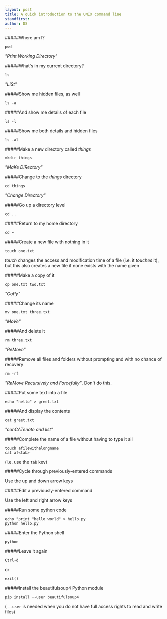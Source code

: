 ```yaml
---
layout: post
title: A quick introduction to the UNIX command line
standfirst: 
author: DS
---
```


#####Where am I?

    pwd

_"Print Working Directory"_

#####What's in my current directory?

    ls

_"LiSt"_

#####Show me hidden files, as well

    ls -a

#####And show me details of each file

    ls -l

#####Show me both details and hidden files

    ls -al

#####Make a new directory called _things_

    mkdir things

_"MaKe DIRectory"_

#####Change to the _things_ directory

    cd things

_"Change Directory"_

#####Go up a directory level

    cd ..

#####Return to my home directory

    cd ~

#####Create a new file with nothing in it

    touch one.txt

_touch_ changes the access and modification time of a file (i.e. it _touches_ it), but this also creates a new file if none exists with the name given

#####Make a copy of it

    cp one.txt two.txt

_"CoPy"_

#####Change its name

    mv one.txt three.txt

_"MoVe"_

#####And delete  it

    rm three.txt

_"ReMove"_

#####Remove all files and folders without prompting and with no chance of recovery

    rm -rf

_"ReMove Recursively and Forcefully"_. Don't do this.

#####Put some text into a file

    echo "hello" > greet.txt

#####And display the contents

    cat greet.txt

_"conCATenate and list"_

#####Complete the name of a file without having to type it all

    touch afilewithalongname
    cat af<tab>

(i.e. use the `tab` key)

#####Cycle through previously-entered commands

Use the up and down arrow keys

#####Edit a previously-entered command

Use the left and right arrow keys

#####Run some python code

    echo "print "hello world" > hello.py
    python hello.py

#####Enter the Python shell

    python

#####Leave it again

    Ctrl-d

or 

    exit()

#####Install the beautifulsoup4 Python module

    pip install --user beautifulsoup4

( `--user` is needed when you do not have full access rights to read and write files) 
    
